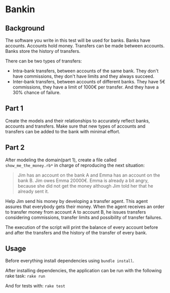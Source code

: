 # Bankin

## Background
The software you write in this test will be used for banks. Banks have accounts. Accounts hold money. Transfers can be made between accounts. Banks store the history of transfers.

There can be two types of transfers:
- Intra-bank transfers, between accounts of the same bank. They don't
have commissions, they don't have limits and they always succeed.
- Inter-bank transfers, between accounts of different banks. They have 5€
commissions, they have a limit of 1000€ per transfer. And they have a 30% chance of failure.

## Part 1
Create the models and their relationships to accurately reflect banks, accounts and transfers. Make sure that new types of accounts and transfers can be added to the bank with minimal effort.

## Part 2
After modeling the domain(part 1), create a file called `show_me_the_money.rb*` in charge of reproducing the next situation:

> Jim has an account on the bank A and Emma has an account on the bank B. Jim owes Emma 20000€. Emma is already a bit angry, because she did not get the money although Jim told her that he already sent it.

Help Jim send his money by developing a transfer agent. This agent assures that everybody gets their money. When the agent receives an order to transfer money from account A to account B, he issues transfers considering commissions, transfer limits and possibility of transfer failures.

The execution of the script will print the balance of every account before and after the transfers and the history of the transfer of every bank.

## Usage
Before everything install dependencies using `bundle install`.

After installing dependencies, the application can be run with the following rake task:
`rake run`

And for tests with:
`rake test`
